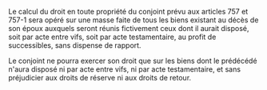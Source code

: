   
Le calcul du droit en toute propriété du conjoint prévu aux articles 757 et 757-1 sera opéré sur une masse faite de tous les biens existant au décès de son époux auxquels seront réunis fictivement ceux dont il aurait disposé, soit par acte entre vifs, soit par acte testamentaire, au profit de successibles, sans dispense de rapport.   

  
Le conjoint ne pourra exercer son droit que sur les biens dont le prédécédé n'aura disposé ni par acte entre vifs, ni par acte testamentaire, et sans préjudicier aux droits de réserve ni aux droits de retour.  

